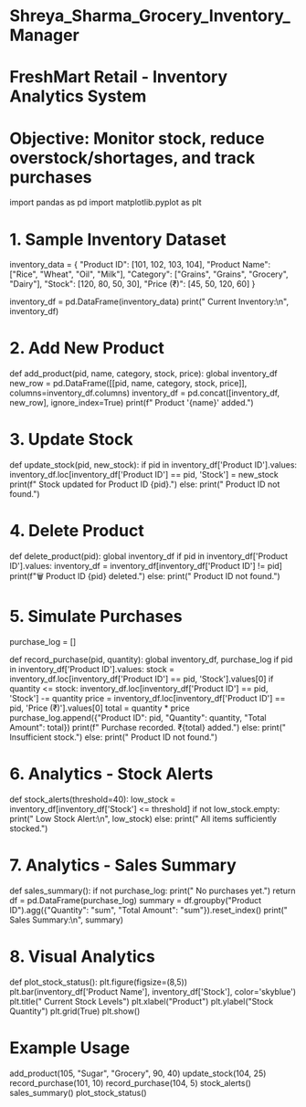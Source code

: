 # Shreya_Sharma_Grocery_Inventory_Manager
# FreshMart Retail - Inventory Analytics System
# Objective: Monitor stock, reduce overstock/shortages, and track purchases

import pandas as pd
import matplotlib.pyplot as plt

# 1. Sample Inventory Dataset
inventory_data = {
    "Product ID": [101, 102, 103, 104],
    "Product Name": ["Rice", "Wheat", "Oil", "Milk"],
    "Category": ["Grains", "Grains", "Grocery", "Dairy"],
    "Stock": [120, 80, 50, 30],
    "Price (₹)": [45, 50, 120, 60]
}

inventory_df = pd.DataFrame(inventory_data)
print(" Current Inventory:\n", inventory_df)

# 2. Add New Product
def add_product(pid, name, category, stock, price):
    global inventory_df
    new_row = pd.DataFrame([[pid, name, category, stock, price]],
                           columns=inventory_df.columns)
    inventory_df = pd.concat([inventory_df, new_row], ignore_index=True)
    print(f" Product '{name}' added.")

# 3. Update Stock
def update_stock(pid, new_stock):
    if pid in inventory_df['Product ID'].values:
        inventory_df.loc[inventory_df['Product ID'] == pid, 'Stock'] = new_stock
        print(f" Stock updated for Product ID {pid}.")
    else:
        print(" Product ID not found.")

# 4. Delete Product
def delete_product(pid):
    global inventory_df
    if pid in inventory_df['Product ID'].values:
        inventory_df = inventory_df[inventory_df['Product ID'] != pid]
        print(f"🗑 Product ID {pid} deleted.")
    else:
        print(" Product ID not found.")

# 5. Simulate Purchases
purchase_log = []

def record_purchase(pid, quantity):
    global inventory_df, purchase_log
    if pid in inventory_df['Product ID'].values:
        stock = inventory_df.loc[inventory_df['Product ID'] == pid, 'Stock'].values[0]
        if quantity <= stock:
            inventory_df.loc[inventory_df['Product ID'] == pid, 'Stock'] -= quantity
            price = inventory_df.loc[inventory_df['Product ID'] == pid, 'Price (₹)'].values[0]
            total = quantity * price
            purchase_log.append({"Product ID": pid, "Quantity": quantity, "Total Amount": total})
            print(f" Purchase recorded. ₹{total} added.")
        else:
            print(" Insufficient stock.")
    else:
        print(" Product ID not found.")

# 6. Analytics - Stock Alerts
def stock_alerts(threshold=40):
    low_stock = inventory_df[inventory_df['Stock'] <= threshold]
    if not low_stock.empty:
        print(" Low Stock Alert:\n", low_stock)
    else:
        print(" All items sufficiently stocked.")

# 7. Analytics - Sales Summary
def sales_summary():
    if not purchase_log:
        print(" No purchases yet.")
        return
    df = pd.DataFrame(purchase_log)
    summary = df.groupby("Product ID").agg({"Quantity": "sum", "Total Amount": "sum"}).reset_index()
    print(" Sales Summary:\n", summary)

# 8. Visual Analytics
def plot_stock_status():
    plt.figure(figsize=(8,5))
    plt.bar(inventory_df['Product Name'], inventory_df['Stock'], color='skyblue')
    plt.title(" Current Stock Levels")
    plt.xlabel("Product")
    plt.ylabel("Stock Quantity")
    plt.grid(True)
    plt.show()

# Example Usage
add_product(105, "Sugar", "Grocery", 90, 40)
update_stock(104, 25)
record_purchase(101, 10)
record_purchase(104, 5)
stock_alerts()
sales_summary()
plot_stock_status()

